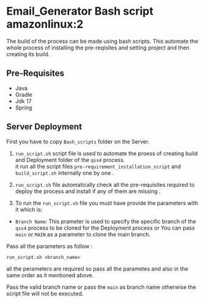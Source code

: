 # Email_Generator Bash script amazonlinux:2
The build of the process can be made using bash scripts. This automate the whole process of installing the pre-reqisites and setting project and then creating its build.

## Pre-Requisites
* Java
* Gradle
* Jdk 17
* Spring

## Server Deployment

First you have to copy `Bash_scripts` folder on the Server.
 
1. `run_script.sh` script file is used to automate the proess of creating build and Deployment folder of the `qss4` process.<br>
it run all the script files 
`pre-requirement_installation_script` and `build_script.sh` internally one by one . 

2. `run_script.sh` file automatically check all the pre-requisites required to deploy the process and install if any of them are missing .

3. To run the `run_script.sh` file you must have provide the parameters with it which is:

* `Branch Name`: This prameter is used to specify the specific branch of the `qss4` process to be cloned for the Deployment process or You can pass `main` or `MAIN` as a parameter to clone the main branch.

Pass all the parameters as follow :<br>

```
run_script.sh <branch_name> 
```

all the perameters are required so pass all the parametes and also in the same order as it mentioned above. <br>

Pass the valid branch name or pass the `main` as branch name otherwise the script file will not be executed.